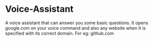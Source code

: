 # Voice-Assistant
A voice assistant that can answer you some basic questions. 
It opens google.com on your voice command and also any website when it is specified with its correct domain. For eg: github.com

